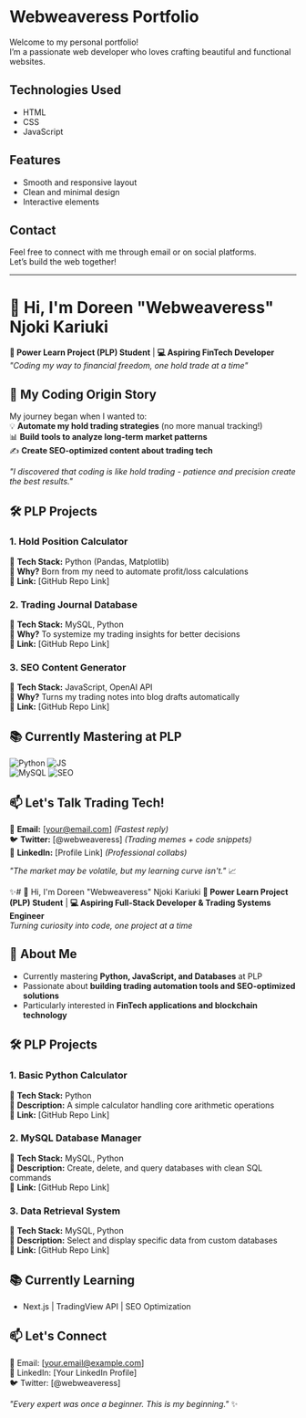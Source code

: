 # Webweaveress Portfolio

Welcome to my personal portfolio!  
I’m a passionate web developer who loves crafting beautiful and functional websites.

## Technologies Used
- HTML
- CSS
- JavaScript

## Features
- Smooth and responsive layout
- Clean and minimal design
- Interactive elements

## Contact
Feel free to connect with me through email or on social platforms.  
Let’s build the web together!

---


# 👋 Hi, I'm Doreen "Webweaveress" Njoki Kariuki
**🌱 Power Learn Project (PLP) Student** | **💻 Aspiring FinTech Developer**  
*"Coding my way to financial freedom, one hold trade at a time"*

## 🚀 My Coding Origin Story
My journey began when I wanted to:  
💡 **Automate my hold trading strategies** (no more manual tracking!)  
📊 **Build tools to analyze long-term market patterns**  
✍️ **Create SEO-optimized content about trading tech**  

*"I discovered that coding is like hold trading - patience and precision create the best results."*

## 🛠️ PLP Projects
### 1. Hold Position Calculator  
🔹 **Tech Stack:** Python (Pandas, Matplotlib)  
🔹 **Why?** Born from my need to automate profit/loss calculations  
🔹 **Link:** [GitHub Repo Link]  

### 2. Trading Journal Database  
🔹 **Tech Stack:** MySQL, Python  
🔹 **Why?** To systemize my trading insights for better decisions  
🔹 **Link:** [GitHub Repo Link]  

### 3. SEO Content Generator  
🔹 **Tech Stack:** JavaScript, OpenAI API  
🔹 **Why?** Turns my trading notes into blog drafts automatically  
🔹 **Link:** [GitHub Repo Link]  

## 📚 Currently Mastering at PLP
<img src="https://img.shields.io/badge/Python-3776AB?style=flat&logo=python&logoColor=white" alt="Python"> <img src="https://img.shields.io/badge/JavaScript-F7DF1E?style=flat&logo=javascript&logoColor=black" alt="JS">  
<img src="https://img.shields.io/badge/MySQL-4479A1?style=flat&logo=mysql&logoColor=white" alt="MySQL"> <img src="https://img.shields.io/badge/SEO-0F9D58?style=flat&logo=google&logoColor=white" alt="SEO">

## 📫 Let's Talk Trading Tech!
📧 **Email:** [your@email.com] *(Fastest reply)*  
🐦 **Twitter:** [@webweaveress] *(Trading memes + code snippets)*  
🔗 **LinkedIn:** [Profile Link] *(Professional collabs)*  

*"The market may be volatile, but my learning curve isn't."* 📈


✨# 👋 Hi, I'm Doreen "Webweaveress" Njoki Kariuki
**🌱 Power Learn Project (PLP) Student** | **💻 Aspiring Full-Stack Developer & Trading Systems Engineer**  
*Turning curiosity into code, one project at a time*

## 🚀 About Me
- Currently mastering **Python, JavaScript, and Databases** at PLP
- Passionate about **building trading automation tools and SEO-optimized solutions**
- Particularly interested in **FinTech applications and blockchain technology**

## 🛠️ PLP Projects
### 1. Basic Python Calculator
🔹 **Tech Stack:** Python  
🔹 **Description:** A simple calculator handling core arithmetic operations  
🔹 **Link:** [GitHub Repo Link]

### 2. MySQL Database Manager 
🔹 **Tech Stack:** MySQL, Python  
🔹 **Description:** Create, delete, and query databases with clean SQL commands  
🔹 **Link:** [GitHub Repo Link]

### 3. Data Retrieval System
🔹 **Tech Stack:** MySQL, Python  
🔹 **Description:** Select and display specific data from custom databases  
🔹 **Link:** [GitHub Repo Link]

## 📚 Currently Learning
- Next.js | TradingView API | SEO Optimization

## 📫 Let's Connect
📧 Email: [your.email@example.com]  
🔗 LinkedIn: [Your LinkedIn Profile]  
🐦 Twitter: [@webweaveress]

*"Every expert was once a beginner. This is my beginning."* ✨